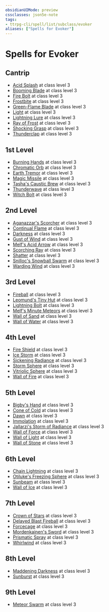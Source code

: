 ```yaml
---
obsidianUIMode: preview
cssclasses: json5e-note
tags:
- ttrpg-cli/spell/list/subclass/evoker
aliases: ["Spells for Evoker"]
---
```

# Spells for Evoker

## Cantrip

- [Acid Splash](2-Mechanics/CLI/spells/acid-splash-xphb.md "XPHB") at class level 3
- [Booming Blade](2-Mechanics/CLI/spells/booming-blade-tce.md "TCE") at class level 3
- [Fire Bolt](2-Mechanics/CLI/spells/fire-bolt-xphb.md "XPHB") at class level 3
- [Frostbite](2-Mechanics/CLI/spells/frostbite-xge.md "XGE") at class level 3
- [Green-Flame Blade](2-Mechanics/CLI/spells/green-flame-blade-tce.md "TCE") at class level 3
- [Light](2-Mechanics/CLI/spells/light-xphb.md "XPHB") at class level 3
- [Lightning Lure](2-Mechanics/CLI/spells/lightning-lure-tce.md "TCE") at class level 3
- [Ray of Frost](2-Mechanics/CLI/spells/ray-of-frost-xphb.md "XPHB") at class level 3
- [Shocking Grasp](2-Mechanics/CLI/spells/shocking-grasp-xphb.md "XPHB") at class level 3
- [Thunderclap](2-Mechanics/CLI/spells/thunderclap-xphb.md "XPHB") at class level 3

## 1st Level

- [Burning Hands](2-Mechanics/CLI/spells/burning-hands-xphb.md "XPHB") at class level 3
- [Chromatic Orb](2-Mechanics/CLI/spells/chromatic-orb-xphb.md "XPHB") at class level 3
- [Earth Tremor](2-Mechanics/CLI/spells/earth-tremor-xge.md "XGE") at class level 3
- [Magic Missile](2-Mechanics/CLI/spells/magic-missile-xphb.md "XPHB") at class level 3
- [Tasha's Caustic Brew](2-Mechanics/CLI/spells/tashas-caustic-brew-tce.md "TCE") at class level 3
- [Thunderwave](2-Mechanics/CLI/spells/thunderwave-xphb.md "XPHB") at class level 3
- [Witch Bolt](2-Mechanics/CLI/spells/witch-bolt-xphb.md "XPHB") at class level 3

## 2nd Level

- [Aganazzar's Scorcher](2-Mechanics/CLI/spells/aganazzars-scorcher-xge.md "XGE") at class level 3
- [Continual Flame](2-Mechanics/CLI/spells/continual-flame-xphb.md "XPHB") at class level 3
- [Darkness](2-Mechanics/CLI/spells/darkness-xphb.md "XPHB") at class level 3
- [Gust of Wind](2-Mechanics/CLI/spells/gust-of-wind-xphb.md "XPHB") at class level 3
- [Melf's Acid Arrow](2-Mechanics/CLI/spells/melfs-acid-arrow-xphb.md "XPHB") at class level 3
- [Scorching Ray](2-Mechanics/CLI/spells/scorching-ray-xphb.md "XPHB") at class level 3
- [Shatter](2-Mechanics/CLI/spells/shatter-xphb.md "XPHB") at class level 3
- [Snilloc's Snowball Swarm](2-Mechanics/CLI/spells/snillocs-snowball-swarm-xge.md "XGE") at class level 3
- [Warding Wind](2-Mechanics/CLI/spells/warding-wind-xge.md "XGE") at class level 3

## 3rd Level

- [Fireball](2-Mechanics/CLI/spells/fireball-xphb.md "XPHB") at class level 3
- [Leomund's Tiny Hut](2-Mechanics/CLI/spells/leomunds-tiny-hut-xphb.md "XPHB") at class level 3
- [Lightning Bolt](2-Mechanics/CLI/spells/lightning-bolt-xphb.md "XPHB") at class level 3
- [Melf's Minute Meteors](2-Mechanics/CLI/spells/melfs-minute-meteors-xge.md "XGE") at class level 3
- [Wall of Sand](2-Mechanics/CLI/spells/wall-of-sand-xge.md "XGE") at class level 3
- [Wall of Water](2-Mechanics/CLI/spells/wall-of-water-xge.md "XGE") at class level 3

## 4th Level

- [Fire Shield](2-Mechanics/CLI/spells/fire-shield-xphb.md "XPHB") at class level 3
- [Ice Storm](2-Mechanics/CLI/spells/ice-storm-xphb.md "XPHB") at class level 3
- [Sickening Radiance](2-Mechanics/CLI/spells/sickening-radiance-xge.md "XGE") at class level 3
- [Storm Sphere](2-Mechanics/CLI/spells/storm-sphere-xge.md "XGE") at class level 3
- [Vitriolic Sphere](2-Mechanics/CLI/spells/vitriolic-sphere-xphb.md "XPHB") at class level 3
- [Wall of Fire](2-Mechanics/CLI/spells/wall-of-fire-xphb.md "XPHB") at class level 3

## 5th Level

- [Bigby's Hand](2-Mechanics/CLI/spells/bigbys-hand-xphb.md "XPHB") at class level 3
- [Cone of Cold](2-Mechanics/CLI/spells/cone-of-cold-xphb.md "XPHB") at class level 3
- [Dawn](2-Mechanics/CLI/spells/dawn-xge.md "XGE") at class level 3
- [Immolation](2-Mechanics/CLI/spells/immolation-xge.md "XGE") at class level 3
- [Jallarzi's Storm of Radiance](2-Mechanics/CLI/spells/jallarzis-storm-of-radiance-xphb.md "XPHB") at class level 3
- [Wall of Force](2-Mechanics/CLI/spells/wall-of-force-xphb.md "XPHB") at class level 3
- [Wall of Light](2-Mechanics/CLI/spells/wall-of-light-xge.md "XGE") at class level 3
- [Wall of Stone](2-Mechanics/CLI/spells/wall-of-stone-xphb.md "XPHB") at class level 3

## 6th Level

- [Chain Lightning](2-Mechanics/CLI/spells/chain-lightning-xphb.md "XPHB") at class level 3
- [Otiluke's Freezing Sphere](2-Mechanics/CLI/spells/otilukes-freezing-sphere-xphb.md "XPHB") at class level 3
- [Sunbeam](2-Mechanics/CLI/spells/sunbeam-xphb.md "XPHB") at class level 3
- [Wall of Ice](2-Mechanics/CLI/spells/wall-of-ice-xphb.md "XPHB") at class level 3

## 7th Level

- [Crown of Stars](2-Mechanics/CLI/spells/crown-of-stars-xge.md "XGE") at class level 3
- [Delayed Blast Fireball](2-Mechanics/CLI/spells/delayed-blast-fireball-xphb.md "XPHB") at class level 3
- [Forcecage](2-Mechanics/CLI/spells/forcecage-xphb.md "XPHB") at class level 3
- [Mordenkainen's Sword](2-Mechanics/CLI/spells/mordenkainens-sword-xphb.md "XPHB") at class level 3
- [Prismatic Spray](2-Mechanics/CLI/spells/prismatic-spray-xphb.md "XPHB") at class level 3
- [Whirlwind](2-Mechanics/CLI/spells/whirlwind-xge.md "XGE") at class level 3

## 8th Level

- [Maddening Darkness](2-Mechanics/CLI/spells/maddening-darkness-xge.md "XGE") at class level 3
- [Sunburst](2-Mechanics/CLI/spells/sunburst-xphb.md "XPHB") at class level 3

## 9th Level

- [Meteor Swarm](2-Mechanics/CLI/spells/meteor-swarm-xphb.md "XPHB") at class level 3